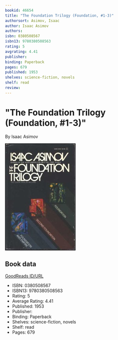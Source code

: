 ```yaml
---
bookid: 46654
title: "The Foundation Trilogy (Foundation, #1-3)"
authorsort: Asimov, Isaac
author: Isaac Asimov
authors: 
isbn: 0380508567
isbn13: 9780380508563
rating: 5
avgrating: 4.41
publisher: 
binding: Paperback
pages: 679
published: 1953
shelves: science-fiction, novels
shelf: read
review: 
---
```


# "The Foundation Trilogy (Foundation, #1-3)"

By Isaac Asimov

![](../../assets/bookcovers/1316412178l/46654.jpg)

## Book data

[GoodReads ID/URL](https://www.goodreads.com/book/show/46654)

- ISBN: 0380508567
- ISBN13: 9780380508563
- Rating: 5
- Average Rating: 4.41
- Published: 1953
- Publisher: 
- Binding: Paperback
- Shelves: science-fiction, novels
- Shelf: read
- Pages: 679

